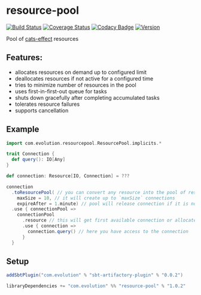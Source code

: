 # resource-pool
[![Build Status](https://github.com/evolution-gaming/resource-pool/workflows/CI/badge.svg)](https://github.com/evolution-gaming/resource-pool/actions?query=workflow%3ACI)
[![Coverage Status](https://coveralls.io/repos/github/evolution-gaming/resource-pool/badge.svg?branch=main)](https://coveralls.io/github/evolution-gaming/resource-pool?branch=main)
[![Codacy Badge](https://app.codacy.com/project/badge/Grade/879e88a4e6a94647848bc6b45788a9d7)](https://app.codacy.com/gh/evolution-gaming/resource-pool/dashboard?utm_source=gh&utm_medium=referral&utm_content=&utm_campaign=Badge_grade)
[![Version](https://img.shields.io/badge/version-click-blue)](https://evolution.jfrog.io/artifactory/api/search/latestVersion?g=com.evolution&a=resource-pool_2.13&repos=public)

Pool of [cats-effect](https://typelevel.org/cats-effect/) resources

## Features:
* allocates resources on demand up to configured limit
* deallocates resources if not active for a configured time
* tries to minimize number of resources in the pool
* uses first-in-first-out queue for tasks
* shuts down gracefully after completing accumulated tasks
* tolerates resource failures
* supports cancellation 

## Example 

```scala
import com.evolution.resourcepool.ResourcePool.implicits.*

trait Connection {
  def query(): IO[Any]
}

def connection: Resource[IO, Connection] = ???

connection
  .toResourcePool( // you can convert any resource into the pool of resources
    maxSize = 10, // it will create up to `maxSize` connections 
    expireAfter = 1.minute) // pool will release connection if it is not used for 1 minute
  .use { connectionPool =>
    connectionPool
      .resource // this will get first available connection or allocate one
      .use { connection =>
        connection.query() // here you have access to the connection
      }
  }
```

## Setup

```scala
addSbtPlugin("com.evolution" % "sbt-artifactory-plugin" % "0.0.2")

libraryDependencies += "com.evolution" %% "resource-pool" % "1.0.2"
```